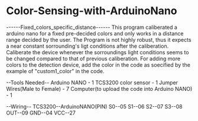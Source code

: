 # Color-Sensing-with-ArduinoNano

------Fixed_colors_specific_distance------
This program caliberated a arduino nano for a fixed pre-decided colors and only works in a distance range decided by the user. The Program is not highly robust, thus it expects a near constant sorrounding's ligt conditions after the caliberation.
Caliberate the device whenever the sorroundings light conditions seems to be changed compared to that of previous caliberation.
For adding more colors to the detection device, add the color in the code as soecified by the example of "custom1_color" in the code.

--Tools Needed--
Arduino NANO - 1
TCS3200 color sensor - 1
Jumper Wires(Male to Female) - 7
Computer(to upload the code into Arduino NANO) - 1

--Wiring--
TCS3200--ArduinoNANO(PIN)
S0--05
S1--06
S2--07
S3--08
OUT--09
GND--04
VCC--27
